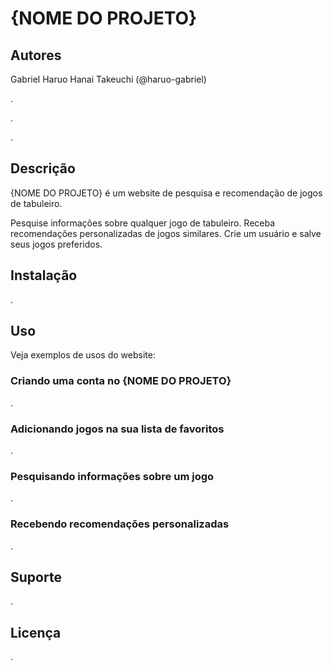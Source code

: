 # {NOME DO PROJETO}

## Autores
Gabriel Haruo Hanai Takeuchi (@haruo-gabriel)

.

.

.

## Descrição
{NOME DO PROJETO} é um website de pesquisa e recomendação de jogos de tabuleiro.

Pesquise informações sobre qualquer jogo de tabuleiro. Receba recomendações personalizadas de jogos similares. Crie um usuário e salve seus jogos preferidos.

## Instalação
.

## Uso
Veja exemplos de usos do website:

### Criando uma conta no {NOME DO PROJETO}
.

### Adicionando jogos na sua lista de favoritos
.

### Pesquisando informações sobre um jogo
.

### Recebendo recomendações personalizadas
.


## Suporte
.

## Licença
.
